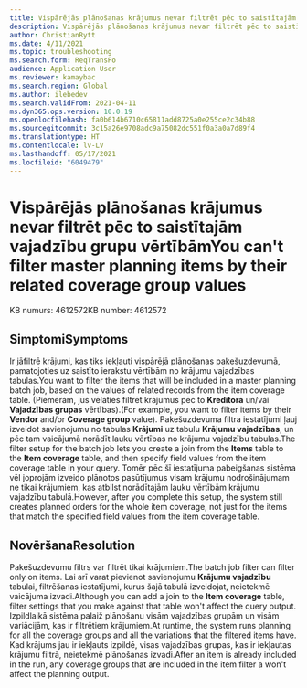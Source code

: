 ```yaml
---
title: Vispārējās plānošanas krājumus nevar filtrēt pēc to saistītajām vajadzību grupu vērtībām
description: Vispārējās plānošanas krājumus nevar filtrēt pēc to saistītajām vajadzību grupu vērtībām.
author: ChristianRytt
ms.date: 4/11/2021
ms.topic: troubleshooting
ms.search.form: ReqTransPo
audience: Application User
ms.reviewer: kamaybac
ms.search.region: Global
ms.author: ilebedev
ms.search.validFrom: 2021-04-11
ms.dyn365.ops.version: 10.0.19
ms.openlocfilehash: fa0b614b6710c65811add8725a0e255ce2c34b88
ms.sourcegitcommit: 3c15a26e9708adc9a75082dc551f0a3a0a7d89f4
ms.translationtype: HT
ms.contentlocale: lv-LV
ms.lasthandoff: 05/17/2021
ms.locfileid: "6049479"
---
```

# <a name="you-cant-filter-master-planning-items-by-their-related-coverage-group-values"></a><span data-ttu-id="ecbcb-103">Vispārējās plānošanas krājumus nevar filtrēt pēc to saistītajām vajadzību grupu vērtībām</span><span class="sxs-lookup"><span data-stu-id="ecbcb-103">You can't filter master planning items by their related coverage group values</span></span>

<span data-ttu-id="ecbcb-104">KB numurs: 4612572</span><span class="sxs-lookup"><span data-stu-id="ecbcb-104">KB number: 4612572</span></span>

## <a name="symptoms"></a><span data-ttu-id="ecbcb-105">Simptomi</span><span class="sxs-lookup"><span data-stu-id="ecbcb-105">Symptoms</span></span>

<span data-ttu-id="ecbcb-106">Ir jāfiltrē krājumi, kas tiks iekļauti vispārējā plānošanas pakešuzdevumā, pamatojoties uz saistīto ierakstu vērtībām no krājumu vajadzības tabulas.</span><span class="sxs-lookup"><span data-stu-id="ecbcb-106">You want to filter the items that will be included in a master planning batch job, based on the values of related records from the item coverage table.</span></span> <span data-ttu-id="ecbcb-107">(Piemēram, jūs vēlaties filtrēt krājumus pēc to **Kreditora** un/vai **Vajadzības grupas** vērtības).</span><span class="sxs-lookup"><span data-stu-id="ecbcb-107">(For example, you want to filter items by their **Vendor** and/or **Coverage group** value).</span></span> <span data-ttu-id="ecbcb-108">Pakešuzdevuma filtra iestatījumi ļauj izveidot savienojumu no tabulas **Krājumi** uz tabulu **Krājumu vajadzības**, un pēc tam vaicājumā norādīt lauku vērtības no krājumu vajadzību tabulas.</span><span class="sxs-lookup"><span data-stu-id="ecbcb-108">The filter setup for the batch job lets you create a join from the **Items** table to the **Item coverage** table, and then specify field values from the item coverage table in your query.</span></span> <span data-ttu-id="ecbcb-109">Tomēr pēc šī iestatījuma pabeigšanas sistēma vēl joprojām izveido plānotos pasūtījumus visam krājumu nodrošinājumam ne tikai krājumiem, kas atbilst norādītajām lauku vērtībām krājumu vajadzību tabulā.</span><span class="sxs-lookup"><span data-stu-id="ecbcb-109">However, after you complete this setup, the system still creates planned orders for the whole item coverage, not just for the items that match the specified field values from the item coverage table.</span></span>

## <a name="resolution"></a><span data-ttu-id="ecbcb-110">Novēršana</span><span class="sxs-lookup"><span data-stu-id="ecbcb-110">Resolution</span></span>

<span data-ttu-id="ecbcb-111">Pakešuzdevumu filtrs var filtrēt tikai krājumiem.</span><span class="sxs-lookup"><span data-stu-id="ecbcb-111">The batch job filter can filter only on items.</span></span> <span data-ttu-id="ecbcb-112">Lai arī varat pievienot savienojumu **Krājumu vajadzību** tabulai, filtrēšanas iestatījumi, kurus šajā tabulā izveidojat, neietekmē vaicājuma izvadi.</span><span class="sxs-lookup"><span data-stu-id="ecbcb-112">Although you can add a join to the **Item coverage** table, filter settings that you make against that table won't affect the query output.</span></span> <span data-ttu-id="ecbcb-113">Izpildlaikā sistēma palaiž plānošanu visām vajadzības grupām un visām variācijām, kas ir filtrētiem krājumiem.</span><span class="sxs-lookup"><span data-stu-id="ecbcb-113">At runtime, the system runs planning for all the coverage groups and all the variations that the filtered items have.</span></span> <span data-ttu-id="ecbcb-114">Kad krājums jau ir iekļauts izpildē, visas vajadzības grupas, kas ir iekļautas krājumu filtrā, neietekmē plānošanas izvadi.</span><span class="sxs-lookup"><span data-stu-id="ecbcb-114">After an item is already included in the run, any coverage groups that are included in the item filter a won't affect the planning output.</span></span>

